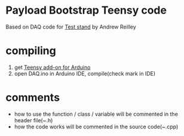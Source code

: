 # Payload Bootstrap Teensy code
Based on DAQ code for [Test stand](https://github.mit.edu/rocket-team/Test-Stand) by Andrew Reilley

# compiling
1. get [Teensy add-on for Arduino](https://www.pjrc.com/teensy/teensyduino.html)
1. open DAQ.ino in Arduino IDE, compile(check mark in IDE)

# comments
* how to use the function / class / variable will be commented in the header file(~.h)
* how the code works will be commented in the source code(~.cpp)
